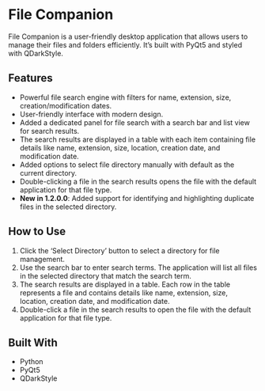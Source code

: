 # File Companion

File Companion is a user-friendly desktop application that allows users to manage their files and folders efficiently. It’s built with PyQt5 and styled with QDarkStyle.

## Features

- Powerful file search engine with filters for name, extension, size, creation/modification dates.
- User-friendly interface with modern design.
- Added a dedicated panel for file search with a search bar and list view for search results.
- The search results are displayed in a table with each item containing file details like name, extension, size, location, creation date, and modification date.
- Added options to select file directory manually with default as the current directory.
- Double-clicking a file in the search results opens the file with the default application for that file type.
- **New in 1.2.0.0**: Added support for identifying and highlighting duplicate files in the selected directory.

## How to Use

1. Click the ‘Select Directory’ button to select a directory for file management.
2. Use the search bar to enter search terms. The application will list all files in the selected directory that match the search term.
3. The search results are displayed in a table. Each row in the table represents a file and contains details like name, extension, size, location, creation date, and modification date.
4. Double-click a file in the search results to open the file with the default application for that file type.

## Built With

- Python
- PyQt5
- QDarkStyle
